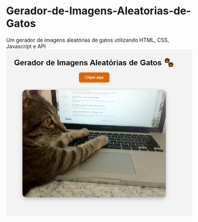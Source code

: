 # Gerador-de-Imagens-Aleatorias-de-Gatos
Um gerador de imagens aleatórias de gatos utilizando HTML, CSS, Javascript e API
![imagem de um gato](image.png)
